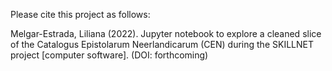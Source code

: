 Please cite this project as follows:

Melgar-Estrada, Liliana (2022). Jupyter notebook to explore a cleaned slice of the Catalogus Epistolarum Neerlandicarum (CEN) during the SKILLNET project [computer software]. (DOI: forthcoming)


